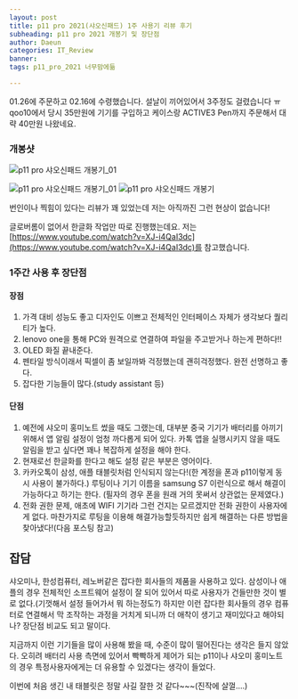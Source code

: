 ```yaml
---
layout: post
title: p11 pro 2021(샤오신패드) 1주 사용기 리뷰 후기
subheading: p11 pro 2021 개봉기 및 장단점 
author: Daeun
categories: IT_Review
banner:
tags: p11_pro_2021 너무맘에듦

---
```


01.26에 주문하고 02.16에 수령했습니다. 설날이 끼어있어서 3주정도 걸렸습니다 ㅠ qoo10에서 당시 35만원에 기기를 구입하고 케이스랑 ACTIVE3 Pen까지 주문해서 대략 40만원 나왔네요.

### 개봉샷
![p11 pro 샤오신패드 개봉기_01](https://user-images.githubusercontent.com/79370538/155818039-2ac5a448-1762-4c45-bc5f-991fb04f5231.jpg)

![p11 pro 샤오신패드 개봉기_01](https://user-images.githubusercontent.com/79370538/155818152-ab715d43-226d-4a64-9778-a2c6995a8d0d.jpg)
![p11 pro 샤오신패드 개봉기](https://user-images.githubusercontent.com/79370538/155818169-ae381cda-3edd-449e-b805-b749ca3c33d8.jpg)

번인이나 찍힘이 있다는 리뷰가 꽤 있었는데 저는 아직까진 그런 현상이 없습니다!

글로버롬이 없어서 한글화 작업만 따로 진행했는데요. 저는  [https://www.youtube.com/watch?v=XJ-i4QaI3dc](https://www.youtube.com/watch?v=XJ-i4QaI3dc)를 참고했습니다.

### 1주간 사용 후 장단점

#### 장점
1. 가격 대비 성능도 좋고 디자인도 이쁘고 전체적인 인터페이스 자체가 생각보다 퀄리티가 높다.
2. lenovo one을 통해 PC와 원격으로 연결하여 파일을 주고받거나 하는게 편하다!!
3. OLED 화질 끝내준다. 
4. 펜타일 방식이래서 픽셀이 좀 보일까봐 걱정했는데 괜히걱정했다. 완전 선명하고 좋다.
5. 잡다한 기능들이 많다.(study assistant 등)

#### 단점
1. 예전에 샤오미 홍미노트 썼을 때도 그랬는데, 대부분 중국 기기가 배터리를 아끼기 위해서 앱 알림 설정이 엄청 까다롭게 되어 있다. 카톡 앱을 실행시키지 않을 때도 알림을 받고 싶다면 꽤나 복잡하게 설정을 해야 한다.
2. 현재로선 한글화를 한다고 해도 설정 같은 부분은 영어이다. 
3. 카카오톡이 삼성, 애플 태블릿처럼 인식되지 않는다!(한 계정을 폰과 p11이렇게 동시 사용이 불가하다.) 루팅이나 기기 이름을 samsung S7 이런식으로 해서 해결이 가능하다고 하기는 한다. (필자의 경우 폰을 원래 거의 못써서 상관없는 문제였다.)
4. 전화 권한 문제, 애초에 WIFI 기기라 그런 건지는 모르겠지만 전화 권한이 사용자에게 없다. 마찬가지로 루팅을 이용해 해결가능할듯하지만 쉽게 해결하는 다른 방법을 찾아냈다!(다음 포스팅 참고)
 
## 잡담
샤오미나, 한성컴퓨터, 레노버같은 잡다한 회사들의 제품을 사용하고 있다. 삼성이나 애플의 경우 전체적인 소프트웨어 설정이 잘 되어 있어서 따로 사용자가 건들만한 것이 별로 없다.(기껏해서 설정 들어가서 뭐 하는정도?) 하지만 이런 잡다한 회사들의 경우 컴퓨터로 연결해서 막 조작하는 과정을 거치게 되니까 더 애착이 생기고 재미있다고 해야되나? 장단점 비교도 되고 말이다. 

지금까지 이런 기기들을 많이 사용해 봤을 때, 수준이 많이 떨어진다는 생각은 들지 않았다. 오히려 배터리 사용 측면에 있어서 빡빡하게 제어가 되는 p11이나 샤오미 홍미노트의 경우 특정사용자에게는 더 유용할 수 있겠다는 생각이 들었다. 

이번에 처음 생긴 내 태블릿은 정말 사길 잘한 것 같다~~~(진작에 살껄....)